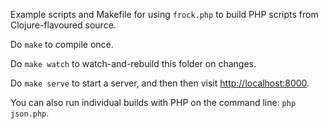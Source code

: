 Example scripts and Makefile for using `frock.php` to build PHP scripts from Clojure-flavoured source.

Do `make` to compile once.

Do `make watch` to watch-and-rebuild this folder on changes.

Do `make serve` to start a server, and then then visit <http://localhost:8000>.

You can also run individual builds with PHP on the command line: `php json.php`.

